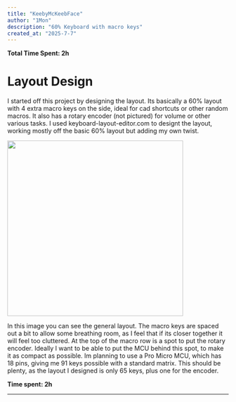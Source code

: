 ```yaml
---
title: "KeebyMcKeebFace"
author: "1Mon"
description: "60% Keyboard with macro keys"
created_at: "2025-7-7"
---
```


**Total Time Spent: 2h**

# Layout Design
I started off this project by designing the layout. Its basically a 60% layout with 4 extra macro keys on the side, ideal for cad shortcuts or other random macros. It also has a rotary encoder (not pictured) for volume or other various tasks. I used keyboard-layout-editor.com to designt the layout, working mostly off the basic 60% layout but adding my own twist. 


<img src="https://github.com/user-attachments/assets/6258c3d3-d0a9-460f-ab89-b32c31e17a17" width="400"/>

In this image you can see the general layout. The macro keys are spaced out a bit to allow some breathing room, as I feel that if its closer together it will feel too cluttered. At the top of the macro row is a spot to put the rotary encoder. Ideally I want to be able to put the MCU behind this spot, to make it as compact as possible. Im planning to use a Pro Micro MCU, which has 18 pins, giving me 91 keys possible with a standard matrix. This should be plenty, as the layout I designed is only 65 keys, plus one for the encoder. 

**Time spent: 2h**

---
